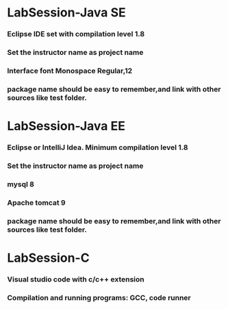 # LabSession-Java SE 
### Eclipse IDE set with compilation level 1.8 
### Set the instructor name as project name 
### Interface font Monospace Regular,12  
### package name should be easy to remember,and link with other sources like test folder.  

# LabSession-Java EE 
### Eclipse or IntelliJ Idea. Minimum compilation level 1.8
### Set the instructor name as project name
### mysql 8
### Apache tomcat 9
### package name should be easy to remember,and link with other sources like test folder. 

# LabSession-C 
### Visual studio code with c/c++ extension 
### Compilation and running programs: GCC, code runner  

